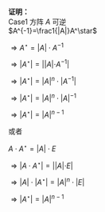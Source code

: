 **证明：**  
Case1 方阵 $A$ 可逆  
$A^{-1}=\frac1{|A|}A^\star$  
  
$\Rightarrow A^\star=|A|\cdot A^{-1}$  
  
$\Rightarrow|A^\star|=| |A|\cdot A^{-1}|$  
  
$\Rightarrow|A^\star|=|A|^n\cdot |A^{-1}|$  
  
$\Rightarrow|A^\star|=|A|^n\cdot |A|^{-1}$  
  
$\Rightarrow|A^\star|=|A|^{n-1}$  
  
或者  
  
$A\cdot A^\star =|A|\cdot E$  
  
$\Rightarrow |A\cdot A^\star|=||A|\cdot E|$  
  
$\Rightarrow|A|\cdot|A^\star|=|A|^n\cdot|E|$  
  
$\Rightarrow|A^\star|=|A|^{n-1}$  
